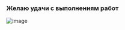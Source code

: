 ### Желаю удачи с выполнениям работ

![image](https://user-images.githubusercontent.com/127392217/229914475-936659ac-ac92-42f5-a290-d2e31662072c.png)


